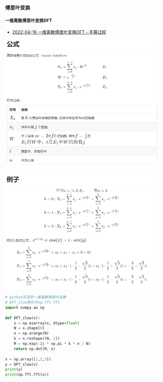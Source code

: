 ### 傅里叶变换

#### 一维离散傅里叶变换DFT
* [2022-04-16 一维离散傅里叶变换DFT - 手算过程](https://juejin.cn/post/7087486616469504036)

![Alt text](image-5.png)

![Alt text](image-6.png)

```python
# python实现的一维离散傅里叶变换
# DFT_slow等价于np.fft.fft
import numpy as np

def DFT_slow(x):
    x = np.asarray(x, dtype=float)
    N = x.shape[0]
    n = np.arange(N)
    k = n.reshape((N, 1))
    M = np.exp(-2j * np.pi * k * n / N)
    return np.dot(M, x)

x = np.array([1,2,3])
y = DFT_slow(x)
print(y)
print(np.fft.fft(x))
```